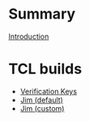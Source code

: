 # Summary

[Introduction](intro.md)

# TCL builds

- [Verification Keys](keys.md)
- [Jim (default)](dist/jim-default/index.md)
- [Jim (custom)](dist/jim-custom/index.md)
